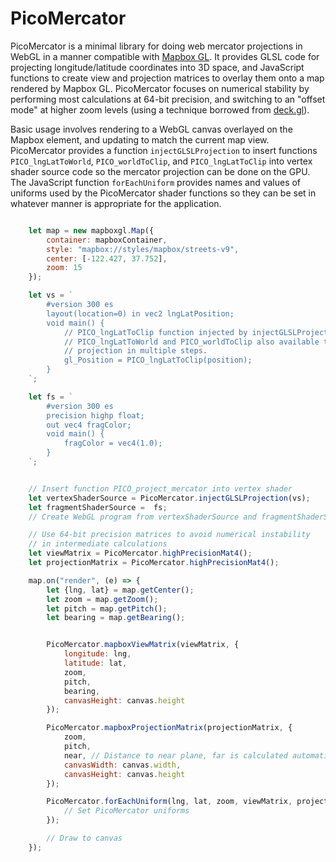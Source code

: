 PicoMercator
============

PicoMercator is a minimal library for doing web mercator projections in WebGL in a manner compatible with [Mapbox GL](https://github.com/mapbox/mapbox-gl-js). It provides GLSL code for projecting longitude/latitude coordinates into 3D space, and JavaScript functions to create view and projection matrices to overlay them onto a map rendered by Mapbox GL. PicoMercator focuses on numerical stability by performing most calculations at 64-bit precision, and switching to an "offset mode" at higher zoom levels (using a technique borrowed from [deck.gl](https://medium.com/vis-gl/how-sometimes-assuming-the-earth-is-flat-helps-speed-up-rendering-in-deck-gl-c43b72fd6db4)).

Basic usage involves rendering to a WebGL canvas overlayed on the Mapbox element, and updating to match the current map view. PicoMercator provides a function `injectGLSLProjection` to insert functions `PICO_lngLatToWorld`, `PICO_worldToClip`, and `PICO_lngLatToClip` into vertex shader source code so the mercator projection can be done on the GPU. The JavaScript function `forEachUniform` provides names and values of uniforms used by the PicoMercator shader functions so they can be set in whatever manner is appropriate for the application.

```JavaScript

    let map = new mapboxgl.Map({
        container: mapboxContainer,
        style: "mapbox://styles/mapbox/streets-v9",
        center: [-122.427, 37.752],
        zoom: 15
    });

    let vs = `
        #version 300 es
        layout(location=0) in vec2 lngLatPosition;
        void main() {
            // PICO_lngLatToClip function injected by injectGLSLProjection().
            // PICO_lngLatToWorld and PICO_worldToClip also available to do
            // projection in multiple steps.
            gl_Position = PICO_lngLatToClip(position);
        }
    `;

    let fs = `
        #version 300 es
        precision highp float;
        out vec4 fragColor;
        void main() {
            fragColor = vec4(1.0);
        }
    `;


    // Insert function PICO_project_mercator into vertex shader
    let vertexShaderSource = PicoMercator.injectGLSLProjection(vs);
    let fragmentShaderSource =  fs;
    // Create WebGL program from vertexShaderSource and fragmentShaderSource

    // Use 64-bit precision matrices to avoid numerical instability 
    // in intermediate calculations
    let viewMatrix = PicoMercator.highPrecisionMat4();
    let projectionMatrix = PicoMercator.highPrecisionMat4();

    map.on("render", (e) => {
        let {lng, lat} = map.getCenter();
        let zoom = map.getZoom();
        let pitch = map.getPitch();
        let bearing = map.getBearing();


        PicoMercator.mapboxViewMatrix(viewMatrix, {
            longitude: lng,
            latitude: lat,
            zoom,
            pitch,
            bearing,
            canvasHeight: canvas.height
        });

        PicoMercator.mapboxProjectionMatrix(projectionMatrix, {
            zoom,
            pitch,
            near, // Distance to near plane, far is calculated automatically
            canvasWidth: canvas.width,
            canvasHeight: canvas.height
        });

        PicoMercator.forEachUniform(lng, lat, zoom, viewMatrix, projectionMatrix, (name, value) => {
            // Set PicoMercator uniforms
        });

        // Draw to canvas
    });

``` 

